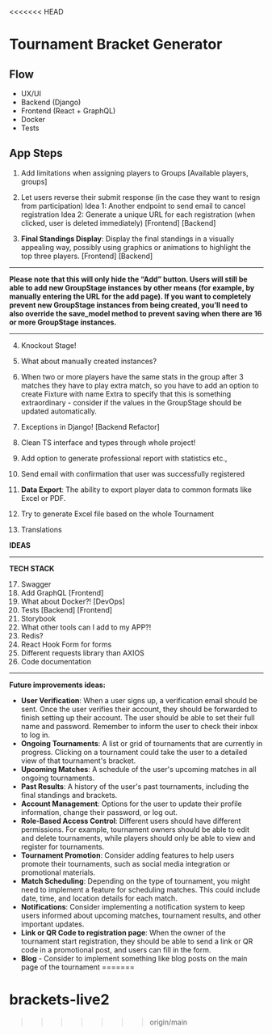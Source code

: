 <<<<<<< HEAD
# Tournament Bracket Generator

## Flow

- UX/UI
- Backend (Django)
- Frontend (React + GraphQL)
- Docker
- Tests

## App Steps

1. Add limitations when assigning players to Groups [Available players, groups]

2. Let users reverse their submit response (in the case they want to resign from participation)
   Idea 1: Another endpoint to send email to cancel registration
   Idea 2: Generate a unique URL for each registration (when clicked, user is deleted immediately)
   [Frontend] [Backend]
3. **Final Standings Display**: Display the final standings in a visually appealing way, possibly using graphics or animations to highlight the top three players. [Frontend] [Backend]

---

**Please note that this will only hide the “Add” button. Users will still be able to add new GroupStage instances by other means (for example, by manually entering the URL for the add page). If you want to completely prevent new GroupStage instances from being created, you’ll need to also override the save_model method to prevent saving when there are 16 or more GroupStage instances.**

---

4. Knockout Stage!
5. What about manually created instances?
6. When two or more players have the same stats in the group after 3 matches they have to play extra match, so you have to add an option to create Fixture with name Extra to specify that this is something extraordinary - consider if the values in the GroupStage should be updated automatically.

7. Exceptions in Django! [Backend Refactor]
8. Clean TS interface and types through whole project!

9. Add option to generate professional report with statistics etc.,
10. Send email with confirmation that user was successfully registered
11. **Data Export**: The ability to export player data to common formats like Excel or PDF.
12. Try to generate Excel file based on the whole Tournament
13. Translations

**IDEAS**

---

**TECH STACK**

17. Swagger
18. Add GraphQL [Frontend]
19. What about Docker?! [DevOps]
20. Tests [Backend] [Frontend]
21. Storybook
22. What other tools can I add to my APP?!
23. Redis?
24. React Hook Form for forms
25. Different requests library than AXIOS
26. Code documentation

---

**Future improvements ideas:**

- **User Verification**: When a user signs up, a verification email should be sent. Once the user verifies their account, they should be forwarded to finish setting up their account. The user should be able to set their full name and password. Remember to inform the user to check their inbox to log in.
- **Ongoing Tournaments**: A list or grid of tournaments that are currently in progress. Clicking on a tournament could take the user to a detailed view of that tournament's bracket.
- **Upcoming Matches**: A schedule of the user's upcoming matches in all ongoing tournaments.
- **Past Results**: A history of the user's past tournaments, including the final standings and brackets.
- **Account Management**: Options for the user to update their profile information, change their password, or log out.
- **Role-Based Access Control**: Different users should have different permissions. For example, tournament owners should be able to edit and delete tournaments, while players should only be able to view and register for tournaments.
- **Tournament Promotion**: Consider adding features to help users promote their tournaments, such as social media integration or promotional materials.
- **Match Scheduling**: Depending on the type of tournament, you might need to implement a feature for scheduling matches. This could include date, time, and location details for each match.
- **Notifications**: Consider implementing a notification system to keep users informed about upcoming matches, tournament results, and other important updates.
- **Link or QR Code to registration page**: When the owner of the tournament start registration, they should be able to send a link or QR code in a promotional post, and users can fill in the form.
- **Blog** - Consider to implement something like blog posts on the main page of the tournament
=======
# brackets-live2
>>>>>>> origin/main
